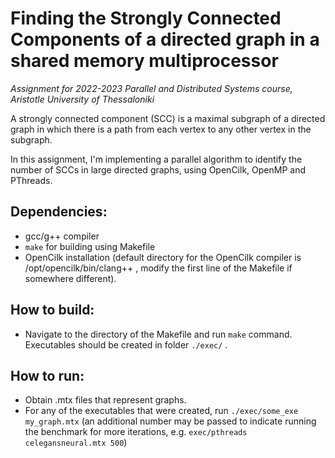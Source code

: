 

# Finding the Strongly Connected Components of a directed graph in a shared memory multiprocessor

*Assignment for 2022-2023 Parallel and Distributed Systems course, Aristotle University of Thessaloniki*

A strongly connected component (SCC) is a maximal subgraph of a directed graph in which there is a path 
from each vertex to any other vertex in the subgraph.  

In this assignment, I'm implementing a parallel algorithm to identify the number of SCCs in large directed graphs, using OpenCilk, OpenMP and PThreads.

## Dependencies:  
- gcc/g++ compiler
- `make` for building using Makefile
- OpenCilk installation (default directory for the OpenCilk compiler is /opt/opencilk/bin/clang++ , modify the first line of the Makefile if somewhere different).

## How to build:  
- Navigate to the directory of the Makefile and run `make` command. Executables should be created in folder `./exec/` .

## How to run:
- Obtain .mtx files that represent graphs.
- For any of the executables that were created, run `./exec/some_exe my_graph.mtx` (an additional number may be passed to indicate running the benchmark for more iterations, e.g. `exec/pthreads celegansneural.mtx 500`)

